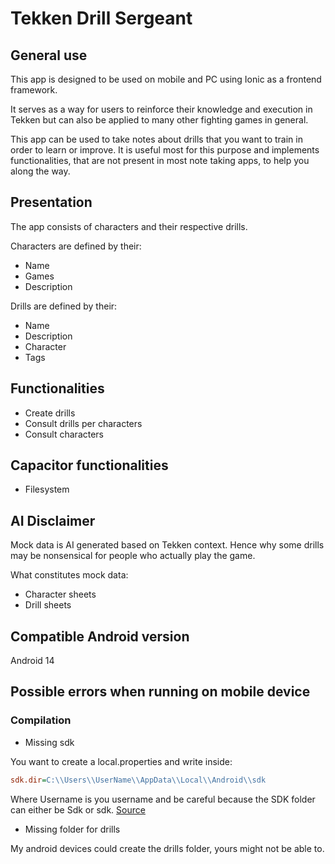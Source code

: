 # Tekken Drill Sergeant
## General use
This app is designed to be used on mobile and PC using Ionic as a frontend framework.

It serves as a way for users to reinforce their knowledge and execution in Tekken but can also be applied to many other fighting games in general.

This app can be used to take notes about drills that you want to train in order to learn or improve. It is useful most for this purpose and implements functionalities, that are not present in most note taking apps, to help you along the way.

## Presentation
The app consists of characters and their respective drills.

Characters are defined by their:
- Name
- Games
- Description

Drills are defined by their:
- Name
- Description
- Character
- Tags
## Functionalities
- Create drills
- Consult drills per characters
- Consult characters
## Capacitor functionalities
- Filesystem
## AI Disclaimer
Mock data is AI generated based on Tekken context. Hence why some drills may be nonsensical for people who actually play the game.

What constitutes mock data:
- Character sheets
- Drill sheets
## Compatible Android version
Android 14
## Possible errors when running on mobile device
### Compilation
- Missing sdk

You want to create a local.properties and write inside:
````ini
sdk.dir=C:\\Users\\UserName\\AppData\\Local\\Android\\sdk
````
Where Username is you username and be careful because the SDK folder can either be Sdk or sdk.
[Source](https://stackoverflow.com/a/48155800)
- Missing folder for drills

My android devices could create the drills folder, yours might not be able to.